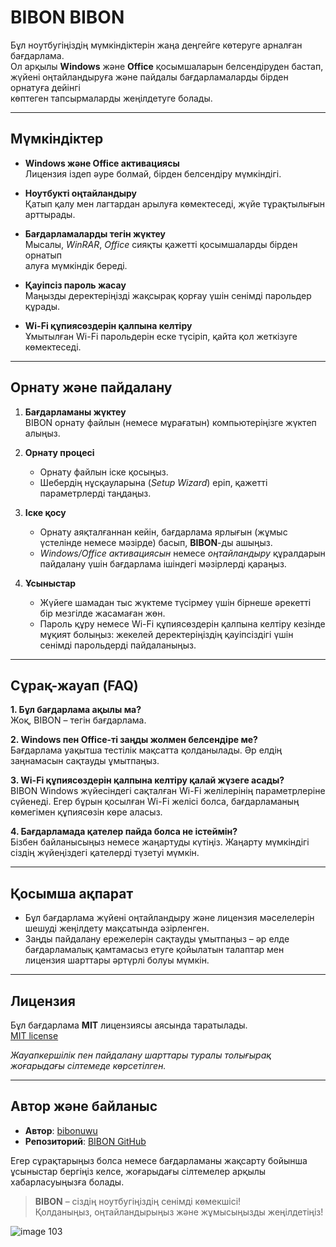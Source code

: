 # **BIBON BIBON**

Бұл ноутбугіңіздің мүмкіндіктерін жаңа деңгейге көтеруге арналған бағдарлама.  
Ол арқылы **Windows** және **Office** қосымшаларын белсендіруден бастап,  
жүйені оңтайландыруға және пайдалы бағдарламаларды бірден орнатуға дейінгі  
көптеген тапсырмаларды жеңілдетуге болады.

---

## **Мүмкіндіктер**

- **Windows және Office активациясы**  
  Лицензия іздеп әуре болмай, бірден белсендіру мүмкіндігі.

- **Ноутбукті оңтайландыру**  
  Қатып қалу мен лагтардан арылуға көмектеседі, жүйе тұрақтылығын арттырады.

- **Бағдарламаларды тегін жүктеу**  
  Мысалы, *WinRAR*, *Office* сияқты қажетті қосымшаларды бірден орнатып  
  алуға мүмкіндік береді.

- **Қауіпсіз пароль жасау**  
  Маңызды деректеріңізді жақсырақ қорғау үшін сенімді парольдер құрады.

- **Wi-Fi құпиясөздерін қалпына келтіру**  
  Ұмытылған Wi-Fi парольдерін еске түсіріп, қайта қол жеткізуге көмектеседі.

---

## **Орнату және пайдалану**

1. **Бағдарламаны жүктеу**  
   BIBON орнату файлын (немесе мұрағатын) компьютеріңізге жүктеп алыңыз.

2. **Орнату процесі**  
   - Орнату файлын іске қосыңыз.  
   - Шебердің нұсқауларына (*Setup Wizard*) еріп, қажетті параметрлерді таңдаңыз.

3. **Іске қосу**  
   - Орнату аяқталғаннан кейін, бағдарлама ярлығын (жұмыс үстелінде немесе мәзірде) басып, **BIBON**-ды ашыңыз.  
   - *Windows/Office активациясын* немесе *оңтайландыру* құралдарын пайдалану үшін бағдарлама ішіндегі мәзірлерді қараңыз.

4. **Ұсыныстар**  
   - Жүйеге шамадан тыс жүктеме түсірмеу үшін бірнеше әрекетті бір мезгілде жасамаған жөн.  
   - Пароль құру немесе Wi-Fi құпиясөздерін қалпына келтіру кезінде мұқият болыңыз: жекелей деректеріңіздің қауіпсіздігі үшін сенімді парольдерді пайдаланыңыз.

---

## **Сұрақ-жауап (FAQ)**

**1. Бұл бағдарлама ақылы ма?**  
Жоқ, BIBON – тегін бағдарлама.  

**2. Windows пен Office-ті заңды жолмен белсендіре ме?**  
Бағдарлама уақытша тестілік мақсатта қолданылады. Әр елдің заңнамасын сақтауды ұмытпаңыз.  

**3. Wi-Fi құпиясөздерін қалпына келтіру қалай жүзеге асады?**  
BIBON Windows жүйесіндегі сақталған Wi-Fi желілерінің параметрлеріне сүйенеді. Егер бұрын қосылған Wi-Fi желісі болса, бағдарламаның көмегімен құпиясөзін көре аласыз.  

**4. Бағдарламада қателер пайда болса не істеймін?**  
Бізбен байланысыңыз немесе жаңартуды күтіңіз. Жаңарту мүмкіндігі сіздің жүйеңіздегі қателерді түзетуі мүмкін.  

---

## **Қосымша ақпарат**

- Бұл бағдарлама жүйені оңтайландыру және лицензия мәселелерін шешуді жеңілдету мақсатында әзірленген.  
- Заңды пайдалану ережелерін сақтауды ұмытпаңыз – әр елде бағдарламалық қамтамасыз етуге қойылатын талаптар мен лицензия шарттары әртүрлі болуы мүмкін.

---

## **Лицензия**

Бұл бағдарлама **MIT** лицензиясы аясында таратылады.  
[MIT license](./MIT%20license)

*Жауапкершілік пен пайдалану шарттары туралы толығырақ жоғарыдағы сілтемеде көрсетілген.*

---

## **Автор және байланыс**

- **Автор**: [bibonuwu]([https://github.com/bibonuwu](https://t.me/bibonuwu))  
- **Репозиторий**: [BIBON GitHub](https://github.com/bibonuwu/Bibon)

Егер сұрақтарыңыз болса немесе бағдарламаны жақсарту бойынша ұсыныстар бергіңіз келсе, жоғарыдағы сілтемелер арқылы хабарласуыңызға болады.  

> **BIBON** – сіздің ноутбугіңіздің сенімді көмекшісі!  
> Қолданыңыз, оңтайландырыңыз және жұмысыңызды жеңілдетіңіз!

![image 103](https://github.com/user-attachments/assets/49acc409-67a5-4140-a663-61df4c047940)
